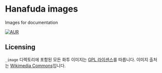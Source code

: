 # Hanafuda images

Images for documentation

[![AUR](https://img.shields.io/aur/license/yaourt.svg?maxAge=2592000)][license]

[license]: https://commons.wikimedia.org/wiki/Category:SVG_Hanafuda


## Licensing

`_image` 디렉토리에 포함된 모든 화투 이미지는 [GPL 라이센스][gpl]를 따릅니다.
이미지 출처는 [Wikimedia Commons][hanafuda]입니다.

[gpl]: https://www.gnu.org/licenses/gpl.html
[hanafuda]: https://commons.wikimedia.org/wiki/Category:SVG_Hanafuda

